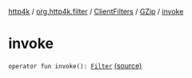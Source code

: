 [http4k](../../../index.md) / [org.http4k.filter](../../index.md) / [ClientFilters](../index.md) / [GZip](index.md) / [invoke](./invoke.md)

# invoke

`operator fun invoke(): `[`Filter`](../../../org.http4k.core/-filter/index.md) [(source)](https://github.com/http4k/http4k/blob/master/http4k-core/src/main/kotlin/org/http4k/filter/ClientFilters.kt#L126)